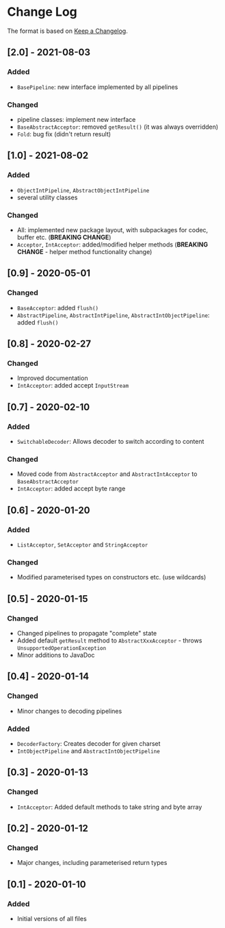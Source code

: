 # Change Log

The format is based on [Keep a Changelog](http://keepachangelog.com/).

## [2.0] - 2021-08-03
### Added
- `BasePipeline`: new interface implemented by all pipelines
### Changed
- pipeline classes: implement new interface
- `BaseAbstractAcceptor`: removed `getResult()` (it was always overridden)
- `Fold`: bug fix (didn't return result)

## [1.0] - 2021-08-02
### Added
- `ObjectIntPipeline`, `AbstractObjectIntPipeline`
- several utility classes

### Changed
- All: implemented new package layout, with subpackages for codec, buffer etc. (**BREAKING CHANGE**)
- `Acceptor`, `IntAcceptor`: added/modified helper methods (**BREAKING CHANGE** - helper method functionality change)

## [0.9] - 2020-05-01
### Changed
- `BaseAcceptor`: added `flush()`
- `AbstractPipeline`, `AbstractIntPipeline`, `AbstractIntObjectPipeline`: added `flush()`

## [0.8] - 2020-02-27
### Changed
- Improved documentation
- `IntAcceptor`: added accept `InputStream`

## [0.7] - 2020-02-10
### Added
- `SwitchableDecoder`: Allows decoder to switch according to content
### Changed
- Moved code from `AbstractAcceptor` and `AbstractIntAcceptor` to `BaseAbstractAcceptor`
- `IntAcceptor`: added accept byte range

## [0.6] - 2020-01-20
### Added
- `ListAcceptor`, `SetAcceptor` and `StringAcceptor`
### Changed
- Modified parameterised types on constructors etc. (use wildcards)

## [0.5] - 2020-01-15
### Changed
- Changed pipelines to propagate "complete" state
- Added default `getResult` method to `AbstractXxxAcceptor` - throws `UnsupportedOperationException`
- Minor additions to JavaDoc

## [0.4] - 2020-01-14
### Changed
- Minor changes to decoding pipelines
### Added
- `DecoderFactory`: Creates decoder for given charset
- `IntObjectPipeline` and `AbstractIntObjectPipeline`

## [0.3] - 2020-01-13
### Changed
- `IntAcceptor`: Added default methods to take string and byte array

## [0.2] - 2020-01-12
### Changed
- Major changes, including parameterised return types

## [0.1] - 2020-01-10
### Added
- Initial versions of all files
